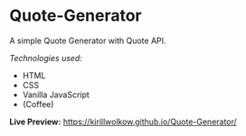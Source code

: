 # Quote-Generator

A simple Quote Generator with Quote API.

*Technologies used:*
- HTML
- CSS
- Vanilla JavaScript
- (Coffee)

**Live Preview:** https://kirillwolkow.github.io/Quote-Generator/

